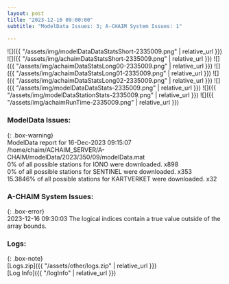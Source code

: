 ```yaml
---
layout: post
title: "2023-12-16 09:00:00"
subtitle: "ModelData Issues: 3; A-CHAIM System Issues: 1"

---
```


![]({{ "/assets/img/modelDataDataStatsShort-2335009.png" | relative_url }})
![]({{ "/assets/img/achaimDataStatsShort-2335009.png" | relative_url }})
![]({{ "/assets/img/achaimDataStatsLong00-2335009.png" | relative_url }})
![]({{ "/assets/img/achaimDataStatsLong01-2335009.png" | relative_url }})
![]({{ "/assets/img/achaimDataStatsLong02-2335009.png" | relative_url }})
![]({{ "/assets/img/modelDataDataStats-2335009.png" | relative_url }})
![]({{ "/assets/img/modelDataStationStats-2335009.png" | relative_url }})
![]({{ "/assets/img/achaimRunTime-2335009.png" | relative_url }})


### ModelData Issues:  
  
{: .box-warning}  
 ModelData report for 16-Dec-2023 09:15:07   
 /home/chaim/ACHAIM_SERVER/A-CHAIM/modelData/2023/350/09/modelData.mat   
 0% of all possible stations for IONO were downloaded. x898   
 0% of all possible stations for SENTINEL were downloaded. x353   
 15.3846% of all possible stations for KARTVERKET were downloaded. x32   
  
### A-CHAIM System Issues:  
  
{: .box-error}  
2023-12-16 09:30:03 The logical indices contain a true value outside of the array bounds.  

### Logs:  
  
{: .box-note}  
[Logs.zip]({{ "/assets/other/logs.zip" | relative_url }})  
[Log Info]({{ "/logInfo" | relative_url }})  
